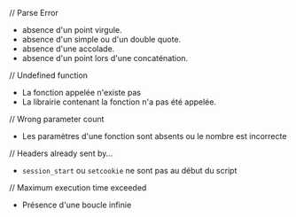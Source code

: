 // Parse Error
* absence d'un point virgule.
* absence d'un simple ou d'un double quote.
* absence d'une accolade.
* absence d'un point lors d'une concaténation.

// Undefined function
* La fonction appelée n'existe pas
* La librairie contenant la fonction n'a pas été appelée.

// Wrong parameter count
* Les paramètres d'une fonction sont absents ou le nombre est incorrecte

// Headers already sent by…
* `session_start` ou `setcookie` ne sont pas au début du script

// Maximum execution time exceeded
* Présence d'une boucle infinie


